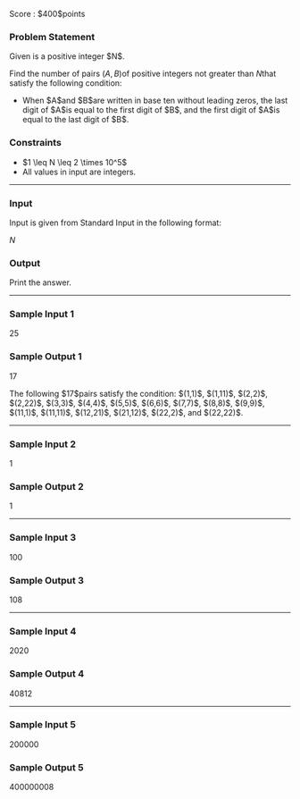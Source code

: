 
<div>

<span>

<span>

<p>
Score : $400$points
</p>

<div>

<section>

### **Problem Statement**

<p>
Given is a positive integer $N$.

Find the number of pairs $(A, B)$of positive integers not greater than $N$that satisfy the following condition:
</p>

<ul>

<li>
When $A$and $B$are written in base ten without leading zeros, the last digit of $A$is equal to the first digit of $B$, and the first digit of $A$is equal to the last digit of $B$.
</li>

</ul>

</section>

</div>

<div>

<section>

### **Constraints**

<ul>

<li>
$1 \leq N \leq 2 \times 10^5$
</li>

<li>
All values in input are integers.
</li>

</ul>

</section>

</div>

---

<div>

<div>

<section>

### **Input**

<p>
Input is given from Standard Input in the following format:
</p>

<div>

$N$
</div>

</section>

</div>

<div>

<section>

### **Output**

<p>
Print the answer.
</p>

</section>

</div>

</div>

---

<div>

<section>

### **Sample Input 1**

<div>

25

</div>

</section>

</div>

<div>

<section>

### **Sample Output 1**

<div>

17

</div>

<p>
The following $17$pairs satisfy the condition: $(1,1)$, $(1,11)$, $(2,2)$, $(2,22)$, $(3,3)$, $(4,4)$, $(5,5)$, $(6,6)$, $(7,7)$, $(8,8)$, $(9,9)$, $(11,1)$, $(11,11)$, $(12,21)$, $(21,12)$, $(22,2)$, and $(22,22)$.
</p>

</section>

</div>

---

<div>

<section>

### **Sample Input 2**

<div>

1

</div>

</section>

</div>

<div>

<section>

### **Sample Output 2**

<div>

1

</div>

</section>

</div>

---

<div>

<section>

### **Sample Input 3**

<div>

100

</div>

</section>

</div>

<div>

<section>

### **Sample Output 3**

<div>

108

</div>

</section>

</div>

---

<div>

<section>

### **Sample Input 4**

<div>

2020

</div>

</section>

</div>

<div>

<section>

### **Sample Output 4**

<div>

40812

</div>

</section>

</div>

---

<div>

<section>

### **Sample Input 5**

<div>

200000

</div>

</section>

</div>

<div>

<section>

### **Sample Output 5**

<div>

400000008

</div>

</section>

</div>

</span>

</span>

</div>
